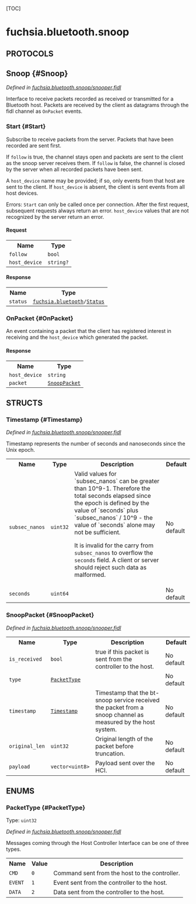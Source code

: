 [TOC]

# fuchsia.bluetooth.snoop


## **PROTOCOLS**

## Snoop {#Snoop}
*Defined in [fuchsia.bluetooth.snoop/snooper.fidl](https://fuchsia.googlesource.com/fuchsia/+/master/sdk/fidl/fuchsia.bluetooth.snoop/snooper.fidl#48)*

 Interface to receive packets recorded as received or transmitted for a Bluetooth host.
 Packets are received by the client as datagrams through the fidl channel as `OnPacket`
 events.

### Start {#Start}

 Subscribe to receive packets from the server. Packets that have been recorded are sent
 first.

 If `follow` is true, the channel stays open and packets are sent to the client as
 the snoop server receives them. If `follow` is false, the channel is closed by the server
 when all recorded packets have been sent.

 A `host_device` name may be provided; if so, only events from that host are sent to the client.
 If `host_device` is absent, the client is sent events from all host devices.

 Errors:
   `Start` can only be called once per connection. After the first request, subsequent requests
   always return an error.
   `host_device` values that are not recognized by the server return an error.

#### Request
<table>
    <tr><th>Name</th><th>Type</th></tr>
    <tr>
            <td><code>follow</code></td>
            <td>
                <code>bool</code>
            </td>
        </tr><tr>
            <td><code>host_device</code></td>
            <td>
                <code>string?</code>
            </td>
        </tr></table>


#### Response
<table>
    <tr><th>Name</th><th>Type</th></tr>
    <tr>
            <td><code>status</code></td>
            <td>
                <code><a class='link' href='../fuchsia.bluetooth/'>fuchsia.bluetooth</a>/<a class='link' href='../fuchsia.bluetooth/#Status'>Status</a></code>
            </td>
        </tr></table>

### OnPacket {#OnPacket}

 An event containing a packet that the client has registered interest in receiving and the
 `host_device` which generated the packet.



#### Response
<table>
    <tr><th>Name</th><th>Type</th></tr>
    <tr>
            <td><code>host_device</code></td>
            <td>
                <code>string</code>
            </td>
        </tr><tr>
            <td><code>packet</code></td>
            <td>
                <code><a class='link' href='#SnoopPacket'>SnoopPacket</a></code>
            </td>
        </tr></table>



## **STRUCTS**

### Timestamp {#Timestamp}
*Defined in [fuchsia.bluetooth.snoop/snooper.fidl](https://fuchsia.googlesource.com/fuchsia/+/master/sdk/fidl/fuchsia.bluetooth.snoop/snooper.fidl#10)*



 Timestamp represents the number of seconds and nanoseconds since the Unix epoch.


<table>
    <tr><th>Name</th><th>Type</th><th>Description</th><th>Default</th></tr><tr>
            <td><code>subsec_nanos</code></td>
            <td>
                <code>uint32</code>
            </td>
            <td> Valid values for `subsec_nanos` can be greater than 10^9-1. Therefore the total
 seconds elapsed since the epoch is defined by the value of `seconds` plus
 `subsec_nanos` / 10^9 - the value of `seconds` alone may not be sufficient.

 It is invalid for the carry from `subsec_nanos` to overflow the `seconds` field.
 A client or server should reject such data as malformed.
</td>
            <td>No default</td>
        </tr><tr>
            <td><code>seconds</code></td>
            <td>
                <code>uint64</code>
            </td>
            <td></td>
            <td>No default</td>
        </tr>
</table>

### SnoopPacket {#SnoopPacket}
*Defined in [fuchsia.bluetooth.snoop/snooper.fidl](https://fuchsia.googlesource.com/fuchsia/+/master/sdk/fidl/fuchsia.bluetooth.snoop/snooper.fidl#31)*





<table>
    <tr><th>Name</th><th>Type</th><th>Description</th><th>Default</th></tr><tr>
            <td><code>is_received</code></td>
            <td>
                <code>bool</code>
            </td>
            <td> true if this packet is sent from the controller to the host.
</td>
            <td>No default</td>
        </tr><tr>
            <td><code>type</code></td>
            <td>
                <code><a class='link' href='#PacketType'>PacketType</a></code>
            </td>
            <td></td>
            <td>No default</td>
        </tr><tr>
            <td><code>timestamp</code></td>
            <td>
                <code><a class='link' href='#Timestamp'>Timestamp</a></code>
            </td>
            <td> Timestamp that the bt-snoop service received the packet from a snoop channel as measured
 by the host system.
</td>
            <td>No default</td>
        </tr><tr>
            <td><code>original_len</code></td>
            <td>
                <code>uint32</code>
            </td>
            <td> Original length of the packet before truncation.
</td>
            <td>No default</td>
        </tr><tr>
            <td><code>payload</code></td>
            <td>
                <code>vector&lt;uint8&gt;</code>
            </td>
            <td> Payload sent over the HCI.
</td>
            <td>No default</td>
        </tr>
</table>



## **ENUMS**

### PacketType {#PacketType}
Type: <code>uint32</code>

*Defined in [fuchsia.bluetooth.snoop/snooper.fidl](https://fuchsia.googlesource.com/fuchsia/+/master/sdk/fidl/fuchsia.bluetooth.snoop/snooper.fidl#22)*

 Messages coming through the Host Controller Interface can be one of three types.


<table>
    <tr><th>Name</th><th>Value</th><th>Description</th></tr><tr>
            <td><code>CMD</code></td>
            <td><code>0</code></td>
            <td> Command sent from the host to the controller.
</td>
        </tr><tr>
            <td><code>EVENT</code></td>
            <td><code>1</code></td>
            <td> Event sent from the controller to the host.
</td>
        </tr><tr>
            <td><code>DATA</code></td>
            <td><code>2</code></td>
            <td> Data sent from the controller to the host.
</td>
        </tr></table>











